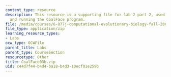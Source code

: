 ```yaml
---
content_type: resource
description: This resource is a supporting file for lab 2 part 2, used for installing
  and running the CoalFace program.
file: /media/courses/6-877j-computational-evolutionary-biology-fall-2005/c44d7f44b4d4ba18b4d310ecf01e259b_CoalFace03b.zip
file_type: application/zip
learning_resource_types:
- Labs
ocw_type: OCWFile
parent_title: Labs
parent_type: CourseSection
resourcetype: Other
title: CoalFace03b.zip
uid: c44d7f44-b4d4-ba18-b4d3-10ecf01e259b
---
```

